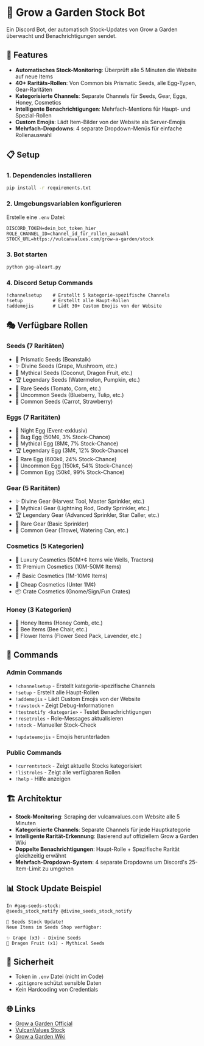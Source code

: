 # 🌱 Grow a Garden Stock Bot

Ein Discord Bot, der automatisch Stock-Updates von Grow a Garden überwacht und Benachrichtigungen sendet.

## 🚀 Features

- **Automatisches Stock-Monitoring**: Überprüft alle 5 Minuten die Website auf neue Items
- **40+ Raritäts-Rollen**: Von Common bis Prismatic Seeds, alle Egg-Typen, Gear-Raritäten
- **Kategorisierte Channels**: Separate Channels für Seeds, Gear, Eggs, Honey, Cosmetics
- **Intelligente Benachrichtigungen**: Mehrfach-Mentions für Haupt- und Spezial-Rollen
- **Custom Emojis**: Lädt Item-Bilder von der Website als Server-Emojis
- **Mehrfach-Dropdowns**: 4 separate Dropdown-Menüs für einfache Rollenauswahl

## 📋 Setup

### 1. Dependencies installieren
```bash
pip install -r requirements.txt
```

### 2. Umgebungsvariablen konfigurieren
Erstelle eine `.env` Datei:
```env
DISCORD_TOKEN=dein_bot_token_hier
ROLE_CHANNEL_ID=channel_id_für_rollen_auswahl
STOCK_URL=https://vulcanvalues.com/grow-a-garden/stock
```

### 3. Bot starten
```bash
python gag-aleart.py
```

### 4. Discord Setup Commands
```discord
!channelsetup    # Erstellt 5 kategorie-spezifische Channels
!setup           # Erstellt alle Haupt-Rollen
!addemojis       # Lädt 30+ Custom Emojis von der Website
```

## 🎭 Verfügbare Rollen

### Seeds (7 Raritäten)
- 🌈 Prismatic Seeds (Beanstalk)
- ✨ Divine Seeds (Grape, Mushroom, etc.)
- 🔮 Mythical Seeds (Coconut, Dragon Fruit, etc.)
- 🏆 Legendary Seeds (Watermelon, Pumpkin, etc.)
- 🌺 Rare Seeds (Tomato, Corn, etc.)
- 🌾 Uncommon Seeds (Blueberry, Tulip, etc.)
- 🌱 Common Seeds (Carrot, Strawberry)

### Eggs (7 Raritäten)
- 🌙 Night Egg (Event-exklusiv)
- 🐛 Bug Egg (50M¢, 3% Stock-Chance)
- 🔮 Mythical Egg (8M¢, 7% Stock-Chance)
- 🏆 Legendary Egg (3M¢, 12% Stock-Chance)
- 💎 Rare Egg (600k¢, 24% Stock-Chance)
- 🐣 Uncommon Egg (150k¢, 54% Stock-Chance)
- 🥚 Common Egg (50k¢, 99% Stock-Chance)

### Gear (5 Raritäten)
- ✨ Divine Gear (Harvest Tool, Master Sprinkler, etc.)
- 🔮 Mythical Gear (Lightning Rod, Godly Sprinkler, etc.)
- 🏆 Legendary Gear (Advanced Sprinkler, Star Caller, etc.)
- 🌺 Rare Gear (Basic Sprinkler)
- 🔧 Common Gear (Trowel, Watering Can, etc.)

### Cosmetics (5 Kategorien)
- 💎 Luxury Cosmetics (50M+¢ Items wie Wells, Tractors)
- 🏗️ Premium Cosmetics (10M-50M¢ Items)
- 🪑 Basic Cosmetics (1M-10M¢ Items)
- 🎨 Cheap Cosmetics (Unter 1M¢)
- 📦 Crate Cosmetics (Gnome/Sign/Fun Crates)

### Honey (3 Kategorien)
- 🍯 Honey Items (Honey Comb, etc.)
- 🐝 Bee Items (Bee Chair, etc.)
- 🌻 Flower Items (Flower Seed Pack, Lavender, etc.)

## 🔧 Commands

### Admin Commands
- `!channelsetup` - Erstellt kategorie-spezifische Channels
- `!setup` - Erstellt alle Haupt-Rollen
- `!addemojis` - Lädt Custom Emojis von der Website
- `!rawstock` - Zeigt Debug-Informationen
- `!testnotify <kategorie>` - Testet Benachrichtigungen
- `!resetroles` - Role-Messages aktualisieren
- `!stock` - Manueller Stock-Check
+ `!updateemojis` - Emojis herunterladen

### Public Commands
- `!currentstock` - Zeigt aktuelle Stocks kategorisiert
- `!listroles` - Zeigt alle verfügbaren Rollen
- `!help` - Hilfe anzeigen

## 🏗️ Architektur

- **Stock-Monitoring**: Scraping der vulcanvalues.com Website alle 5 Minuten
- **Kategorisierte Channels**: Separate Channels für jede Hauptkategorie
- **Intelligente Rarität-Erkennung**: Basierend auf offiziellem Grow a Garden Wiki
- **Doppelte Benachrichtigungen**: Haupt-Rolle + Spezifische Rarität gleichzeitig erwähnt
- **Mehrfach-Dropdown-System**: 4 separate Dropdowns um Discord's 25-Item-Limit zu umgehen

## 📊 Stock Update Beispiel

```
In #gag-seeds-stock:
@seeds_stock_notify @divine_seeds_stock_notify

🌱 Seeds Stock Update!
Neue Items im Seeds Shop verfügbar:

✨ Grape (x3) - Divine Seeds
🔮 Dragon Fruit (x1) - Mythical Seeds
```

## 🔐 Sicherheit

- Token in `.env` Datei (nicht im Code)
- `.gitignore` schützt sensible Daten
- Kein Hardcoding von Credentials

## 🌐 Links

- [Grow a Garden Official](https://growagarden.gg/)
- [VulcanValues Stock](https://vulcanvalues.com/grow-a-garden/stock)
- [Grow a Garden Wiki](https://growagarden.fandom.com/wiki/Grow_a_Garden_Wiki)
